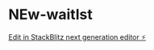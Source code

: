 # NEw-waitlst

[Edit in StackBlitz next generation editor ⚡️](https://stackblitz.com/~/github.com/jayden7798/NEw-waitlst)